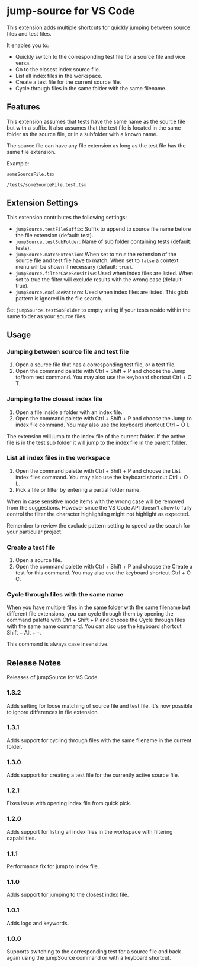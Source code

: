 # jump-source for VS Code

This extension adds multiple shortcuts for quickly jumping between source files and test files.

It enables you to:

- Quickly switch to the corresponding test file for a source file and vice versa.
- Go to the closest index source file.
- List all index files in the workspace.
- Create a test file for the current source file.
- Cycle through files in the same folder with the same filename.

## Features

This extension assumes that tests have the same name as the source file but with a suffix. It also assumes that the test file is located in the same folder as the source file, or in a subfolder with a known name.

The source file can have any file extension as long as the test file has the same file extension.

Example:

`someSourceFile.tsx`

`/tests/someSourceFile.test.tsx`

## Extension Settings

This extension contributes the following settings:

- `jumpSource.testFileSuffix`: Suffix to append to source file name before the file extension (default: test).
- `jumpSource.testSubFolder`: Name of sub folder containing tests (default: tests).
- `jumpSource.matchExtension`: When set to `true` the extension of the source file and test file have to match. When set to `false` a context menu will be shown if necessary (default: `true`).
- `jumpSource.filterCaseSensitive`: Used when index files are listed. When set to true the filter will exclude results with the wrong case (default: true).
- `jumpSource.excludePattern`: Used when index files are listed. This glob pattern is ignored in the file search.

Set `jumpSource.testSubFolder` to empty string if your tests reside within the same folder as your source files.

## Usage

### Jumping between source file and test file

1. Open a source file that has a corresponding test file, or a test file.
2. Open the command palette with Ctrl + Shift + P and choose the Jump to/from test command. You may also use the keyboard shortcut Ctrl + O T.

### Jumping to the closest index file

1. Open a file inside a folder with an index file.
2. Open the command palette with Ctrl + Shift + P and choose the Jump to index file command. You may also use the keyboard shortcut Ctrl + O I.

The extension will jump to the index file of the current folder. If the active file is in the test sub folder it will jump to the index file in the parent folder.

### List all index files in the workspace

1. Open the command palette with Ctrl + Shift + P and choose the List index files command. You may also use the keyboard shortcut Ctrl + O L.
2. Pick a file or filter by entering a partial folder name.

When in case sensitive mode items with the wrong case will be removed from the suggestions. However since the VS Code API doesn't allow to fully control the filter the character highlighting might not highlight as expected.

Remember to review the exclude pattern setting to speed up the search for your particular project.

### Create a test file

1. Open a source file.
2. Open the command palette with Ctrl + Shift + P and choose the Create a test for this command. You may also use the keyboard shortcut Ctrl + O C.

### Cycle through files with the same name

When you have multiple files in the same folder with the same filename but different file extensions, you can cycle through them by opening the command palette with Ctrl + Shift + P and choose the Cycle through files with the same name command. You can also use the keyboard shortcut Shift + Alt + -.

This command is always case insensitive.

## Release Notes

Releases of jumpSource for VS Code.

### 1.3.2

Adds setting for loose matching of source file and test file. It's now possible to ignore differences in file extension.

### 1.3.1

Adds support for cycling through files with the same filename in the current folder.

### 1.3.0

Adds support for creating a test file for the currently active source file.

### 1.2.1

Fixes issue with opening index file from quick pick.

### 1.2.0

Adds support for listing all index files in the workspace with filtering capabilities.

### 1.1.1

Performance fix for jump to index file.

### 1.1.0

Adds support for jumping to the closest index file.

### 1.0.1

Adds logo and keywords.

### 1.0.0

Supports switching to the corresponding test for a source file and back again using the jumpSource command or with a keyboard shortcut.
